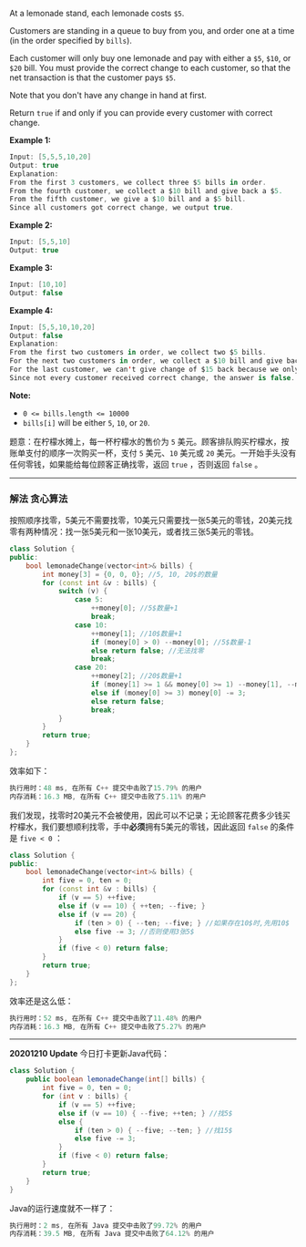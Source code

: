 At a lemonade stand, each lemonade costs `$5`. 

Customers are standing in a queue to buy from you, and order one at a time (in the order specified by `bills`).

Each customer will only buy one lemonade and pay with either a `$5`, `$10`, or `$20` bill.  You must provide the correct change to each customer, so that the net transaction is that the customer pays `$5`.

Note that you don't have any change in hand at first.

Return `true` if and only if you can provide every customer with correct change.

 

**Example 1:**

```swift
Input: [5,5,5,10,20]
Output: true
Explanation: 
From the first 3 customers, we collect three $5 bills in order.
From the fourth customer, we collect a $10 bill and give back a $5.
From the fifth customer, we give a $10 bill and a $5 bill.
Since all customers got correct change, we output true.
```

**Example 2:**

```swift
Input: [5,5,10]
Output: true
```

**Example 3:**

```swift
Input: [10,10]
Output: false
```

**Example 4:**

```swift
Input: [5,5,10,10,20]
Output: false
Explanation: 
From the first two customers in order, we collect two $5 bills.
For the next two customers in order, we collect a $10 bill and give back a $5 bill.
For the last customer, we can't give change of $15 back because we only have two $10 bills.
Since not every customer received correct change, the answer is false.
```

 

**Note:**
- `0 <= bills.length <= 10000`
- `bills[i]` will be either `5`, `10`, or `20`.





题意：在柠檬水摊上，每一杯柠檬水的售价为 `5` 美元。顾客排队购买柠檬水，按账单支付的顺序一次购买一杯，支付 `5` 美元、`10` 美元或 `20` 美元。一开始手头没有任何零钱，如果能给每位顾客正确找零，返回 `true` ，否则返回 `false` 。

---
### 解法 贪心算法
按照顺序找零，5美元不需要找零，10美元只需要找一张5美元的零钱，20美元找零有两种情况：找一张5美元和一张10美元，或者找三张5美元的零钱。
```cpp
class Solution {
public:
    bool lemonadeChange(vector<int>& bills) {
        int money[3] = {0, 0, 0}; //5, 10, 20$的数量
        for (const int &v : bills) {
            switch (v) {
                case 5: 
                	++money[0]; //5$数量+1
                	break; 
                case 10: 
                    ++money[1]; //10$数量+1
                    if (money[0] > 0) --money[0]; //5$数量-1
                    else return false; //无法找零
                    break;
                case 20: 
                    ++money[2]; //20$数量+1
                    if (money[1] >= 1 && money[0] >= 1) --money[1], --money[0];
                    else if (money[0] >= 3) money[0] -= 3;
                    else return false;
                    break;
            }
        }
        return true;
    }
};
```
效率如下：
```cpp
执行用时：48 ms, 在所有 C++ 提交中击败了15.79% 的用户
内存消耗：16.3 MB, 在所有 C++ 提交中击败了5.11% 的用户
```
我们发现，找零时20美元不会被使用，因此可以不记录；无论顾客花费多少钱买柠檬水，我们要想顺利找零，手中**必须**拥有5美元的零钱，因此返回 `false` 的条件是 `five < 0` ：
```cpp
class Solution {
public:
    bool lemonadeChange(vector<int>& bills) {
        int five = 0, ten = 0;
        for (const int &v : bills) {
            if (v == 5) ++five;
            else if (v == 10) { ++ten; --five; }
            else if (v == 20) {
                if (ten > 0) { --ten; --five; } //如果存在10$时,先用10$
                else five -= 3; //否则使用3张5$
            }    
            if (five < 0) return false; 
        }
        return true;
    }
};
```
效率还是这么低：
```cpp
执行用时：52 ms, 在所有 C++ 提交中击败了11.48% 的用户
内存消耗：16.3 MB, 在所有 C++ 提交中击败了5.27% 的用户
```
---
**20201210 Update** 今日打卡更新Java代码：
```java
class Solution {
    public boolean lemonadeChange(int[] bills) {
        int five = 0, ten = 0;
        for (int v : bills) {
            if (v == 5) ++five;
            else if (v == 10) { --five; ++ten; } //找5$
            else {
                if (ten > 0) { --five; --ten; } //找15$
                else five -= 3;
            }
            if (five < 0) return false;
        }
        return true;
    }
}
```
Java的运行速度就不一样了：
```java
执行用时：2 ms, 在所有 Java 提交中击败了99.72% 的用户
内存消耗：39.5 MB, 在所有 Java 提交中击败了64.12% 的用户
```
